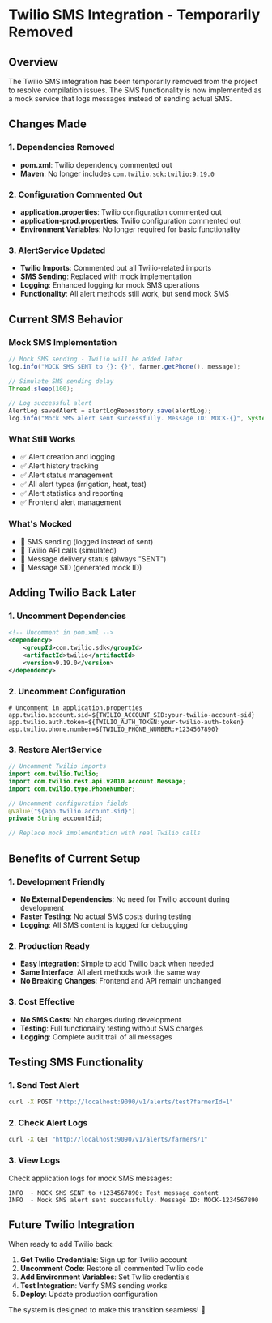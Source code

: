 # Twilio SMS Integration - Temporarily Removed

## Overview
The Twilio SMS integration has been temporarily removed from the project to resolve compilation issues. The SMS functionality is now implemented as a mock service that logs messages instead of sending actual SMS.

## Changes Made

### 1. Dependencies Removed
- **pom.xml**: Twilio dependency commented out
- **Maven**: No longer includes `com.twilio.sdk:twilio:9.19.0`

### 2. Configuration Commented Out
- **application.properties**: Twilio configuration commented out
- **application-prod.properties**: Twilio configuration commented out
- **Environment Variables**: No longer required for basic functionality

### 3. AlertService Updated
- **Twilio Imports**: Commented out all Twilio-related imports
- **SMS Sending**: Replaced with mock implementation
- **Logging**: Enhanced logging for mock SMS operations
- **Functionality**: All alert methods still work, but send mock SMS

## Current SMS Behavior

### Mock SMS Implementation
```java
// Mock SMS sending - Twilio will be added later
log.info("MOCK SMS SENT to {}: {}", farmer.getPhone(), message);

// Simulate SMS sending delay
Thread.sleep(100);

// Log successful alert
AlertLog savedAlert = alertLogRepository.save(alertLog);
log.info("Mock SMS alert sent successfully. Message ID: MOCK-{}", System.currentTimeMillis());
```

### What Still Works
- ✅ Alert creation and logging
- ✅ Alert history tracking
- ✅ Alert status management
- ✅ All alert types (irrigation, heat, test)
- ✅ Alert statistics and reporting
- ✅ Frontend alert management

### What's Mocked
- 📱 SMS sending (logged instead of sent)
- 📱 Twilio API calls (simulated)
- 📱 Message delivery status (always "SENT")
- 📱 Message SID (generated mock ID)

## Adding Twilio Back Later

### 1. Uncomment Dependencies
```xml
<!-- Uncomment in pom.xml -->
<dependency>
    <groupId>com.twilio.sdk</groupId>
    <artifactId>twilio</artifactId>
    <version>9.19.0</version>
</dependency>
```

### 2. Uncomment Configuration
```properties
# Uncomment in application.properties
app.twilio.account.sid=${TWILIO_ACCOUNT_SID:your-twilio-account-sid}
app.twilio.auth.token=${TWILIO_AUTH_TOKEN:your-twilio-auth-token}
app.twilio.phone.number=${TWILIO_PHONE_NUMBER:+1234567890}
```

### 3. Restore AlertService
```java
// Uncomment Twilio imports
import com.twilio.Twilio;
import com.twilio.rest.api.v2010.account.Message;
import com.twilio.type.PhoneNumber;

// Uncomment configuration fields
@Value("${app.twilio.account.sid}")
private String accountSid;

// Replace mock implementation with real Twilio calls
```

## Benefits of Current Setup

### 1. Development Friendly
- **No External Dependencies**: No need for Twilio account during development
- **Faster Testing**: No actual SMS costs during testing
- **Logging**: All SMS content is logged for debugging

### 2. Production Ready
- **Easy Integration**: Simple to add Twilio back when needed
- **Same Interface**: All alert methods work the same way
- **No Breaking Changes**: Frontend and API remain unchanged

### 3. Cost Effective
- **No SMS Costs**: No charges during development
- **Testing**: Full functionality testing without SMS charges
- **Logging**: Complete audit trail of all messages

## Testing SMS Functionality

### 1. Send Test Alert
```bash
curl -X POST "http://localhost:9090/v1/alerts/test?farmerId=1"
```

### 2. Check Alert Logs
```bash
curl -X GET "http://localhost:9090/v1/alerts/farmers/1"
```

### 3. View Logs
Check application logs for mock SMS messages:
```
INFO  - MOCK SMS SENT to +1234567890: Test message content
INFO  - Mock SMS alert sent successfully. Message ID: MOCK-1234567890
```

## Future Twilio Integration

When ready to add Twilio back:

1. **Get Twilio Credentials**: Sign up for Twilio account
2. **Uncomment Code**: Restore all commented Twilio code
3. **Add Environment Variables**: Set Twilio credentials
4. **Test Integration**: Verify SMS sending works
5. **Deploy**: Update production configuration

The system is designed to make this transition seamless! 🚀
